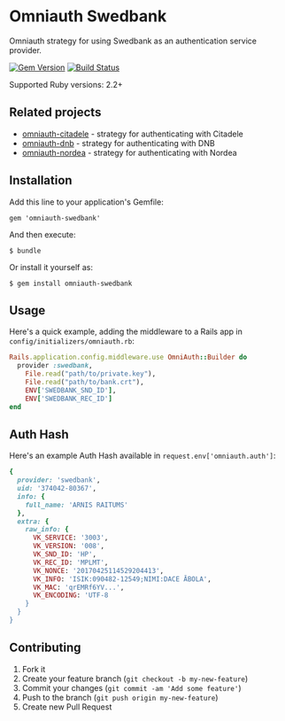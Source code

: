 # Omniauth Swedbank

Omniauth strategy for using Swedbank as an authentication service provider.

[![Gem Version](https://badge.fury.io/rb/omniauth-swedbank.png)](http://badge.fury.io/rb/omniauth-swedbank)
[![Build Status](https://travis-ci.org/mak-it/omniauth-swedbank.svg?branch=master)](https://travis-ci.org/mak-it/omniauth-swedbank)

Supported Ruby versions: 2.2+

## Related projects

- [omniauth-citadele](https://github.com/mak-it/omniauth-citadele) - strategy for authenticating with Citadele
- [omniauth-dnb](https://github.com/mak-it/omniauth-dnb) - strategy for authenticating with DNB
- [omniauth-nordea](https://github.com/mak-it/omniauth-nordea) - strategy for authenticating with Nordea


## Installation

Add this line to your application's Gemfile:

    gem 'omniauth-swedbank'

And then execute:

    $ bundle

Or install it yourself as:

    $ gem install omniauth-swedbank

## Usage

Here's a quick example, adding the middleware to a Rails app
in `config/initializers/omniauth.rb`:

```ruby
Rails.application.config.middleware.use OmniAuth::Builder do
  provider :swedbank,
    File.read("path/to/private.key"),
    File.read("path/to/bank.crt"),
    ENV['SWEDBANK_SND_ID'],
    ENV['SWEDBANK_REC_ID']
end
```

## Auth Hash

Here's an example Auth Hash available in `request.env['omniauth.auth']`:

```ruby
{
  provider: 'swedbank',
  uid: '374042-80367',
  info: {
    full_name: 'ARNIS RAITUMS'
  },
  extra: {
    raw_info: {
      VK_SERVICE: '3003',
      VK_VERSION: '008',
      VK_SND_ID: 'HP',
      VK_REC_ID: 'MPLMT',
      VK_NONCE: '20170425114529204413',
      VK_INFO: 'ISIK:090482-12549;NIMI:DACE ĀBOLA',
      VK_MAC: 'qrEMRf6YV...',
      VK_ENCODING: 'UTF-8
    }
  }
}
```

## Contributing

1. Fork it
2. Create your feature branch (`git checkout -b my-new-feature`)
3. Commit your changes (`git commit -am 'Add some feature'`)
4. Push to the branch (`git push origin my-new-feature`)
5. Create new Pull Request
